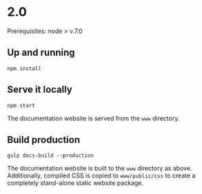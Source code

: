 # 2.0

Prerequisites:
node > v.7.0

## Up and running

`npm install`

## Serve it locally

`npm start`

The documentation website is served from the `www` directory.

## Build production

`gulp docs-build --production`

The documentation website is built to the `www` directory as above. Additionally, compiled CSS is copied to `www/public/css` to create a completely stand-alone static website package.

